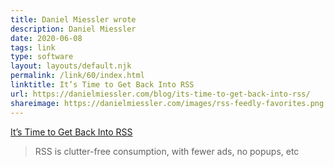 ```yaml
---
title: Daniel Miessler wrote
description: Daniel Miessler
date: 2020-06-08
tags: link
type: software
layout: layouts/default.njk
permalink: /link/60/index.html
linktitle: It’s Time to Get Back Into RSS
url: https://danielmiessler.com/blog/its-time-to-get-back-into-rss/
shareimage: https://danielmiessler.com/images/rss-feedly-favorites.png
---
```


[It’s Time to Get Back Into RSS](https://danielmiessler.com/blog/its-time-to-get-back-into-rss/)

> RSS is clutter-free consumption, with fewer ads, no popups, etc
